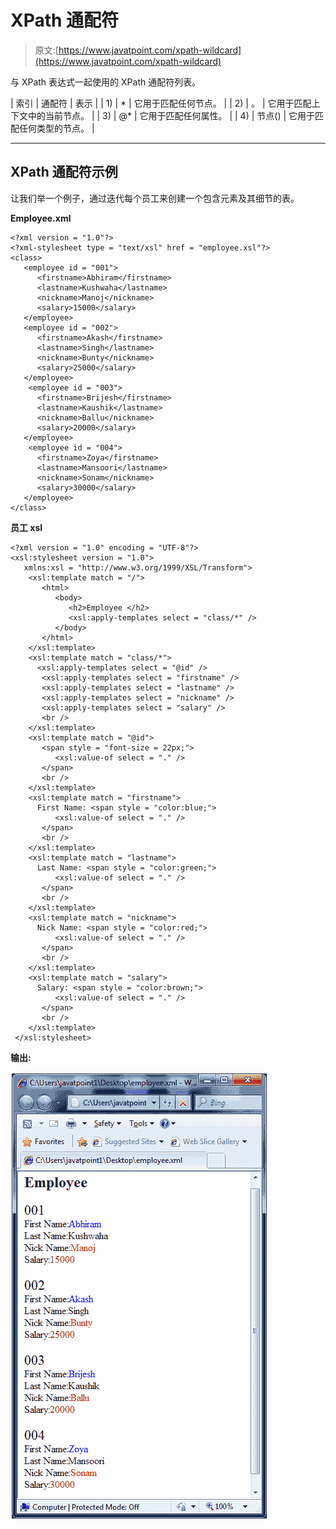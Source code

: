 # XPath 通配符

> 原文:[https://www.javatpoint.com/xpath-wildcard](https://www.javatpoint.com/xpath-wildcard)

与 XPath 表达式一起使用的 XPath 通配符列表。

| 索引 | 通配符 | 表示 |
| 1) | * | 它用于匹配任何节点。 |
| 2) | 。 | 它用于匹配上下文中的当前节点。 |
| 3) | @* | 它用于匹配任何属性。 |
| 4) | 节点() | 它用于匹配任何类型的节点。 |

* * *

## XPath 通配符示例

让我们举一个例子，通过迭代每个员工来创建一个包含<employee>元素及其细节的表。</employee>

**Employee.xml**

```
<?xml version = "1.0"?>
<?xml-stylesheet type = "text/xsl" href = "employee.xsl"?>
<class>
   <employee id = "001">
      <firstname>Abhiram</firstname>
      <lastname>Kushwaha</lastname>
      <nickname>Manoj</nickname>
      <salary>15000</salary>
   </employee>
   <employee id = "002">
      <firstname>Akash</firstname>
      <lastname>Singh</lastname>
      <nickname>Bunty</nickname>
      <salary>25000</salary>
   </employee>
    <employee id = "003">
      <firstname>Brijesh</firstname>
      <lastname>Kaushik</lastname>
      <nickname>Ballu</nickname>
      <salary>20000</salary>
   </employee>
    <employee id = "004">
      <firstname>Zoya</firstname>
      <lastname>Mansoori</lastname>
      <nickname>Sonam</nickname>
      <salary>30000</salary>
   </employee>
</class>

```

**员工 xsl**

```
<?xml version = "1.0" encoding = "UTF-8"?>
<xsl:stylesheet version = "1.0">
   xmlns:xsl = "http://www.w3.org/1999/XSL/Transform">	
    <xsl:template match = "/">
       <html>
          <body>
             <h2>Employee </h2>
             <xsl:apply-templates select = "class/*" />
          </body>
       </html>
    </xsl:template>
    <xsl:template match = "class/*">
      <xsl:apply-templates select = "@id" />
       <xsl:apply-templates select = "firstname" />
       <xsl:apply-templates select = "lastname" />
       <xsl:apply-templates select = "nickname" />
       <xsl:apply-templates select = "salary" />
       <br />
    </xsl:template>
    <xsl:template match = "@id">
       <span style = "font-size = 22px;">
          <xsl:value-of select = "." />
       </span>
       <br />
    </xsl:template>
    <xsl:template match = "firstname">
      First Name: <span style = "color:blue;">
          <xsl:value-of select = "." />
       </span>
       <br />
    </xsl:template>
    <xsl:template match = "lastname">
      Last Name: <span style = "color:green;">
          <xsl:value-of select = "." />
       </span>
       <br />
    </xsl:template>
    <xsl:template match = "nickname">
      Nick Name: <span style = "color:red;">
          <xsl:value-of select = "." />
       </span>
       <br />
    </xsl:template>
    <xsl:template match = "salary">
      Salary: <span style = "color:brown;">
          <xsl:value-of select = "." />
       </span>
       <br />
    </xsl:template>
 </xsl:stylesheet>

```

**输出:**

![Xpath Wildcard 1](img/df85c573e82aaf96059d3e7bb4f82fb0.png)